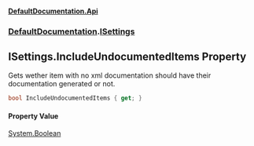 #### [DefaultDocumentation.Api](index.md 'index')
### [DefaultDocumentation](index.md#DefaultDocumentation 'DefaultDocumentation').[ISettings](ISettings.md 'DefaultDocumentation.ISettings')

## ISettings.IncludeUndocumentedItems Property

Gets wether item with no xml documentation should have their documentation generated or not.

```csharp
bool IncludeUndocumentedItems { get; }
```

#### Property Value
[System.Boolean](https_//docs.microsoft.com/en-us/dotnet/api/System.Boolean 'System.Boolean')